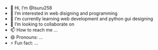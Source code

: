 - 👋 Hi, I’m @Isuru258
- 👀 I’m interested in web disigning and programming
- 🌱 I’m currently learning web development and python gui designing
- 💞️ I’m looking to collaborate on 
- 📫 How to reach me ...
- 😄 Pronouns: ...
- ⚡ Fun fact: ...

<!---
Isuru258/Isuru258 is a ✨ special ✨ repository because its `README.md` (this file) appears on your GitHub profile.
You can click the Preview link to take a look at your changes.
--->
